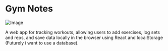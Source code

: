 # Gym Notes

![Image](https://m.media-amazon.com/images/I/51yUeZCS8FL._AC_UF1000,1000_QL80_.jpg)

A web app for tracking workouts, allowing users to add exercises, log sets and reps, and save data locally in the browser using React and localStorage (Futurely i want to use a database).
